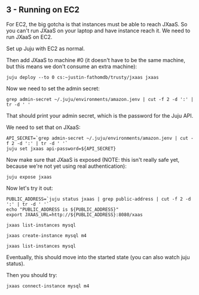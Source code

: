 ## 3 - Running on EC2

For EC2, the big gotcha is that instances must be able to reach JXaaS.  So you can't
run JXaaS on your laptop and have instance reach it.  We need to run JXaaS on EC2.

Set up Juju with EC2 as normal.

Then add JXaaS to machine #0 (it doesn't have to be the same machine, but this means we
don't consume an extra machine):
```
juju deploy --to 0 cs:~justin-fathomdb/trusty/jxaas jxaas
```

Now we need to set the admin secret:

```
grep admin-secret ~/.juju/environments/amazon.jenv | cut -f 2 -d ':' | tr -d ' '
```

That should print your admin secret, which is the password for the Juju API.

We need to set that on JXaaS:

```
API_SECRET=`grep admin-secret ~/.juju/environments/amazon.jenv | cut -f 2 -d ':' | tr -d ' '`
juju set jxaas api-password=${API_SECRET}
```

Now make sure that JXaaS is exposed (NOTE: this isn't really safe yet, because
we're not yet using real authentication):

```
juju expose jxaas
```

Now let's try it out:

```
PUBLIC_ADDRESS=`juju status jxaas | grep public-address | cut -f 2 -d ':' | tr -d ' '`
echo "PUBLIC_ADDRESS is ${PUBLIC_ADDRESS}"
export JXAAS_URL=http://${PUBLIC_ADDRESS}:8080/xaas

jxaas list-instances mysql

jxaas create-instance mysql m4

jxaas list-instances mysql
```


Eventually, this should move into the started state (you can also watch juju status).

Then you should try:

```
jxaas connect-instance mysql m4
```

